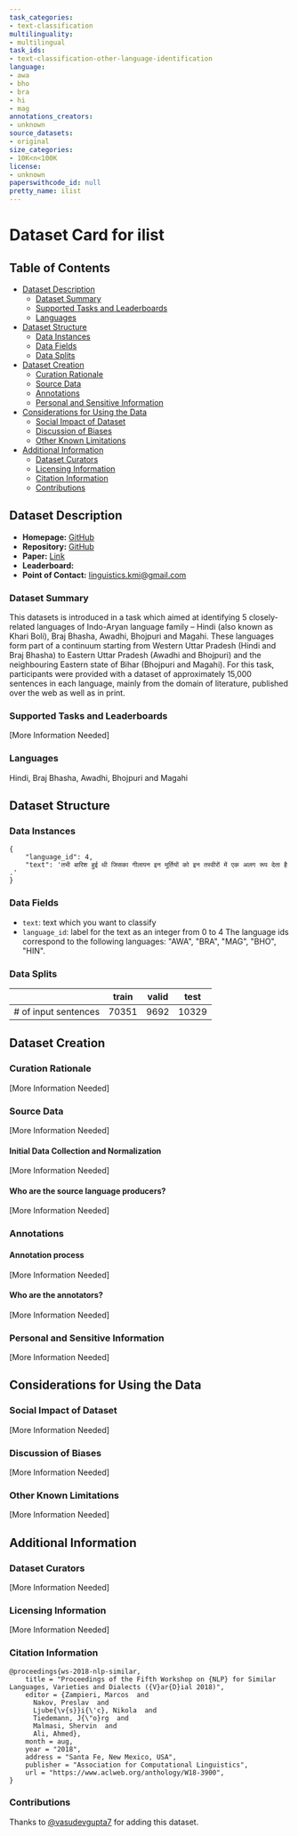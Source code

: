 ```yaml
---
task_categories:
- text-classification
multilinguality:
- multilingual
task_ids:
- text-classification-other-language-identification
language:
- awa
- bho
- bra
- hi
- mag
annotations_creators:
- unknown
source_datasets:
- original
size_categories:
- 10K<n<100K
license:
- unknown
paperswithcode_id: null
pretty_name: ilist
---
```


# Dataset Card for ilist

## Table of Contents
- [Dataset Description](#dataset-description)
  - [Dataset Summary](#dataset-summary)
  - [Supported Tasks and Leaderboards](#supported-tasks-and-leaderboards)
  - [Languages](#languages)
- [Dataset Structure](#dataset-structure)
  - [Data Instances](#data-instances)
  - [Data Fields](#data-fields)
  - [Data Splits](#data-splits)
- [Dataset Creation](#dataset-creation)
  - [Curation Rationale](#curation-rationale)
  - [Source Data](#source-data)
  - [Annotations](#annotations)
  - [Personal and Sensitive Information](#personal-and-sensitive-information)
- [Considerations for Using the Data](#considerations-for-using-the-data)
  - [Social Impact of Dataset](#social-impact-of-dataset)
  - [Discussion of Biases](#discussion-of-biases)
  - [Other Known Limitations](#other-known-limitations)
- [Additional Information](#additional-information)
  - [Dataset Curators](#dataset-curators)
  - [Licensing Information](#licensing-information)
  - [Citation Information](#citation-information)
  - [Contributions](#contributions)

## Dataset Description

- **Homepage:** [GitHub](https://github.com/kmi-linguistics/vardial2018)
- **Repository:** [GitHub](https://github.com/kmi-linguistics/vardial2018)
- **Paper:** [Link](https://www.aclweb.org/anthology/W18-3900/)
- **Leaderboard:**
- **Point of Contact:** linguistics.kmi@gmail.com

### Dataset Summary

This datasets is introduced in a task which aimed at identifying 5 closely-related languages of Indo-Aryan language family – Hindi (also known as Khari Boli), Braj Bhasha, Awadhi, Bhojpuri and Magahi. These languages form part of a continuum starting from Western Uttar Pradesh (Hindi and Braj Bhasha) to Eastern Uttar Pradesh (Awadhi and Bhojpuri) and the neighbouring Eastern state of Bihar (Bhojpuri and Magahi). For this task, participants were provided with a dataset of approximately 15,000 sentences in each language, mainly from the domain of literature, published over the web as well as in print.

### Supported Tasks and Leaderboards

[More Information Needed]

### Languages

 Hindi, Braj Bhasha, Awadhi, Bhojpuri and Magahi

## Dataset Structure

### Data Instances

```
{
    "language_id": 4,
    "text": 'तभी बारिश हुई थी जिसका गीलापन इन मूर्तियों को इन तस्वीरों में एक अलग रूप देता है .'
}
```

### Data Fields

- `text`: text which you want to classify
- `language_id`: label for the text as an integer from 0 to 4
The language ids correspond to the following languages: "AWA", "BRA", "MAG", "BHO", "HIN".

### Data Splits

|                      | train | valid | test  |
|----------------------|-------|-------|-------|
| # of input sentences | 70351 | 9692  | 10329 |

## Dataset Creation

### Curation Rationale

[More Information Needed]

### Source Data

[More Information Needed]

#### Initial Data Collection and Normalization

[More Information Needed]

#### Who are the source language producers?

[More Information Needed]

### Annotations

#### Annotation process

[More Information Needed]

#### Who are the annotators?

[More Information Needed]

### Personal and Sensitive Information

[More Information Needed]

## Considerations for Using the Data

### Social Impact of Dataset

[More Information Needed]

### Discussion of Biases

[More Information Needed]

### Other Known Limitations

[More Information Needed]

## Additional Information

### Dataset Curators

[More Information Needed]

### Licensing Information

[More Information Needed]

### Citation Information

```
@proceedings{ws-2018-nlp-similar,
    title = "Proceedings of the Fifth Workshop on {NLP} for Similar Languages, Varieties and Dialects ({V}ar{D}ial 2018)",
    editor = {Zampieri, Marcos  and
      Nakov, Preslav  and
      Ljube{\v{s}}i{\'c}, Nikola  and
      Tiedemann, J{\"o}rg  and
      Malmasi, Shervin  and
      Ali, Ahmed},
    month = aug,
    year = "2018",
    address = "Santa Fe, New Mexico, USA",
    publisher = "Association for Computational Linguistics",
    url = "https://www.aclweb.org/anthology/W18-3900",
}
```

### Contributions

Thanks to [@vasudevgupta7](https://github.com/vasudevgupta7) for adding this dataset.
